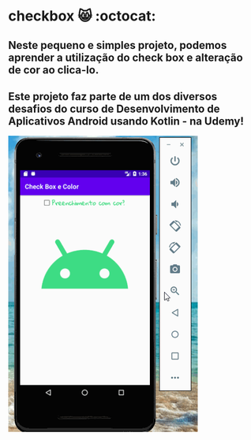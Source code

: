 # checkbox 😸 :octocat:

## Neste pequeno e simples projeto, podemos aprender a utilização do check box e alteração de cor ao clica-lo. 
## Este projeto faz parte de um dos diversos desafios do curso de Desenvolvimento de Aplicativos Android usando Kotlin - na Udemy! 

![alt text](https://github.com/agathaappb/checkbox/blob/main/App%20check%20box.gif)
